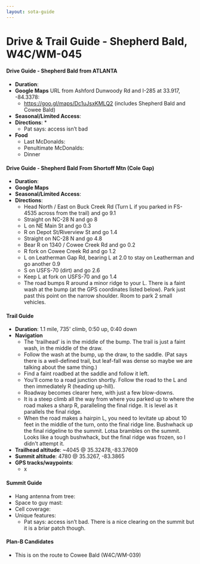 ```yaml
---
layout: sota-guide
---
```

# Drive & Trail Guide - Shepherd Bald, W4C/WM-045

#### Drive Guide - Shepherd Bald from ATLANTA

* **Duration**: 
* **Google Maps** URL from Ashford Dunwoody Rd and I-285 at 33.917, -84.3378: 
    * https://goo.gl/maps/Dc1uJsxKMLQ2  (includes Shepherd Bald and Cowee Bald)
* **Seasonal/Limited Access**:
* **Directions**:
    * 
    * Pat says: access isn’t bad
* **Food**
    * Last McDonalds: 
    * Penultimate McDonalds: 
    * Dinner


#### Drive Guide - Shepherd Bald From Shortoff Mtn (Cole Gap)

* **Duration**: 
* **Google Maps** 
* **Seasonal/Limited Access**:
* **Directions**:
    * Head North / East on Buck Creek Rd (Turn L if you parked in FS-4535 across from the trail) and go 9.1
    * Straight on NC-28 N and go 8
    * L on NE Main St and go 0.3
    * R on Depot St/Riverview St and go 1.4
    * Straight on NC-28 N and go 4.8
    * Bear R on 1340 / Cowee Creek Rd and go 0.2
    * R fork on Cowee Creek Rd and go 1.2
    * L on Leatherman Gap Rd, bearing L at 2.0 to stay on Leatherman and go another 0.9
    * S on USFS-70 (dirt) and go 2.6
    * Keep L at fork on USFS-70 and go 1.4
    * The road bumps R around a minor ridge to your L.  There is a faint wash at the bump (at the GPS coordinates listed below).  Park just past this point on the narrow shoulder.  Room to park 2 small vehicles.

#### Trail Guide

* **Duration**: 1.1 mile, 735' climb, 0:50 up, 0:40 down
* **Navigation**
    * The 'trailhead' is in the middle of the bump.  The trail is just a faint wash, in the middle of the draw.
    * Follow the wash at the bump, up the draw, to the saddle.  (Pat says there is a well-defined trail, but leaf-fall was dense so maybe we are talking about the same thing.)
    * Find a faint roadbed at the saddle and follow it left.
    * You'll come to a road junction shortly.  Follow the road to the L and then immediately R (heading up-hill).
    * Roadway becomes clearer here, with just a few blow-downs.  
    * It is a steep climb all the way from where you parked up to where the road makes a sharp R, paralleling the final ridge.  It is level as it parallels the final ridge.
    * When the road makes a hairpin L, you need to levitate up about 10 feet in the middle of the turn, onto the final ridge line.  Bushwhack up the final ridgeline to the summit.  Lotsa brambles on the summit.  Looks like a tough bushwhack, but the final ridge was frozen, so I didn't attempt it.
* **Trailhead altitude**: ~4045 @ 35.32478,-83.37609
* **Summit altitude**: 4780 @ 35.3267, -83.3865
* **GPS tracks/waypoints**:
    * x

#### Summit Guide

* Hang antenna from tree:
* Space to guy mast:
* Cell coverage:
* Unique features:
    * Pat says: access isn’t bad.  There is a nice clearing on the summit but it is a briar patch though.

#### Plan-B Candidates

* This is on the route to Cowee Bald (W4C/WM-039)
